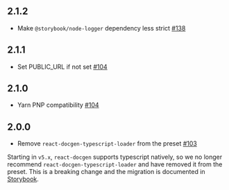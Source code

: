 ## 2.1.2

- Make `@storybook/node-logger` dependency less strict [#138](https://github.com/storybookjs/presets/pull/138)

## 2.1.1

- Set PUBLIC_URL if not set [#104](https://github.com/storybookjs/presets/pull/104)

## 2.1.0

- Yarn PNP compatibility [#104](https://github.com/storybookjs/presets/pull/104)

## 2.0.0

- Remove `react-docgen-typescript-loader` from the preset [#103](https://github.com/storybookjs/presets/pull/103)

Starting in `v5.x`, `react-docgen` supports typescript natively, so we no longer recommend `react-docgen-typescript-loader` and have removed it from the preset. This is a breaking change and the migration is documented in [Storybook](https://github.com/storybookjs/storybook/blob/next/MIGRATION.md#react-prop-tables-with-typescript).
